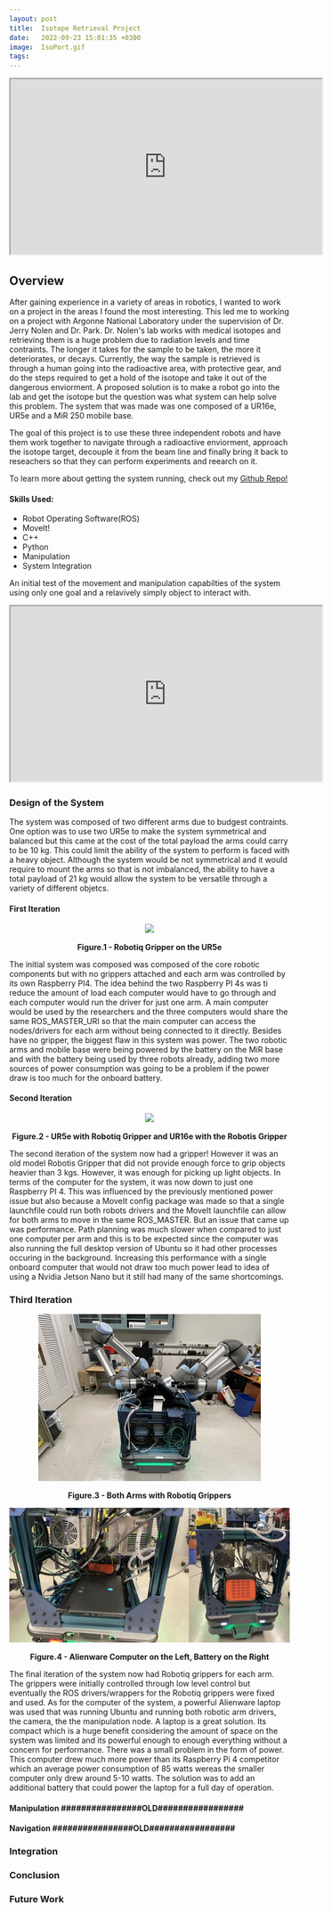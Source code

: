 ```yaml
---
layout: post
title:  Isotope Retrieval Project
date:   2022-09-23 15:01:35 +0300 
image:  IsoPort.gif
tags:   
---
```


<iframe width="560" height="315"
src="https://www.youtube.com/embed/EdkpwgS8pTo">
</iframe>


## Overview

After gaining experience in a variety of areas in robotics, I wanted to work on a project in the areas I found the most interesting. This led me to working on a project with Argonne National Laboratory under the supervision of Dr. Jerry Nolen and Dr. Park. Dr. Nolen's lab works with medical isotopes and retrieving them is a huge problem due to radiation levels and time contraints. The longer it takes for the sample to be taken, the more it deteriorates, or decays. Currently, the way the sample is retrieved is through a human going into the radioactive area, with protective gear, and do the steps required to get a hold of the isotope and take it out of the dangerous enviorment. A proposed solution is to make a robot go into the lab and get the isotope but the question was what system can help solve this problem. The system that was made was one composed of a UR16e, UR5e and a MiR 250 mobile base. 

The goal of this project is to use these three independent robots and have them work together to navigate through a radioactive enviorment, approach the isotope target, decouple it from the beam line and finally bring it back to reseachers so that they can perform experiments and reearch on it. 

To learn more about getting the system running, check out my [Github Repo!](https://github.com/mmorales45/IsotopeRetrieval)

#### Skills Used:
* Robot Operating Software(ROS)
* MoveIt!
* C++
* Python
* Manipulation
* System Integration


An initial test of the movement and manipulation capabilties of the system using only one goal and a relavively simply object to interact with. 

<iframe width="560" height="315"
src="https://www.youtube.com/embed/sV2KdmIN7I8">
</iframe>

### Design of the System

The system was composed of two different arms due to budgest contraints. One option was to use two UR5e to make the system symmetrical and balanced but this came at the cost of the total payload the arms could carry to be 10 kg. This could limit the ability of the system to perform is faced with a heavy object. Although the system would be not symmetrical and it would require to mount the arms so that is not imbalanced, the ability to have a total payload of 21 kg would allow the system to be versatile through a variety of different objetcs. 

#### First Iteration
<p align="center">
  <img src="/images/FirstDesign.jpg" />

  <figcaption align = "center"><b>Figure.1 - Robotiq Gripper on the UR5e</b></figcaption>
</p>

The initial system was composed was composed of the core robotic components but with no grippers attached and each arm was controlled by its own Raspberry PI4. The idea behind the two Raspberry PI 4s was ti reduce the amount of load each computer would have to go through and each computer would run the driver for just one arm. A main computer would be used by the researchers and the three computers would share the same ROS_MASTER_URI so that the main computer can access the nodes/drivers for each arm without being connected to it directly. Besides have no gripper, the biggest flaw in this system was power. The two robotic arms and mobile base were being powered by the battery on the MiR base and with the battery being used by three robots already, adding two more sources of power consumption was going to be a problem if the power draw is too much for the onboard battery. 

#### Second Iteration

<p align="center">
  <img src="/images/SecondIter.png" />

  <figcaption align = "center"><b>Figure.2 - UR5e with Robotiq Gripper and UR16e with the Robotis Gripper</b></figcaption>
</p>

The second iteration of the system now had a gripper! However it was an old model Robotis Gripper that did not provide enough force to grip objects heavier than 3 kgs. However, it was enough for picking up light objects. In terms of the computer for the system, it was now down to just one Raspberry PI 4. This was influenced by the previously mentioned power issue but also because a MoveIt config package was made so that a single launchfile could run both robots drivers and the MoveIt launchfile can allow for both arms to move in the same ROS_MASTER. But an issue that came up was performance. Path planning was much slower when compared to just one computer per arm and this is to be expected since the computer was also running the full desktop version of Ubuntu so it had other processes occuring in the background. Increasing this performance with a single onboard computer that would not draw too much power lead to idea of using a Nvidia Jetson Nano but it still had many of the same shortcomings. 

### Third Iteration

<p align="center">
  <img src="/images/FinalIter.jpg" />
  <figcaption align = "center"><b>Figure.3 - Both Arms with Robotiq Grippers</b></figcaption>
</p>

<p align="center">
  <img src="/images/LaptopBattery.jpg" />
  <figcaption align = "center"><b>Figure.4 - Alienware Computer on the Left, Battery on the Right</b></figcaption>
</p>

The final iteration of the system now had Robotiq grippers for each arm. The grippers were initially controlled through low level control but eventually the ROS drivers/wrappers for the Robotiq grippers were fixed and used. As for the computer of the system, a powerful Alienware laptop was used that was running Ubuntu and running both robotic arm drivers, the camera, the the manipulation node. A laptop is a great solution. Its compact which is a huge benefit considering the amount of space on the system was limited and its powerful enough to enough everything without a concern for performance. There was a small problem in the form of power. This computer drew much more power than its Raspberry Pi 4 competitor which an average power consumption of 85 watts wereas the smaller computer only drew around 5-10 watts. The solution was to add an additional battery that could power the laptop for a full day of operation. 



#### Manipulation                                     ################OLD#################



#### Navigation                                     ################OLD#################




### Integration

<!-- <p align="center">
  <img src="/images/DeliveryHelperFlowchart.png" />
</p> -->


### Conclusion


### Future Work

